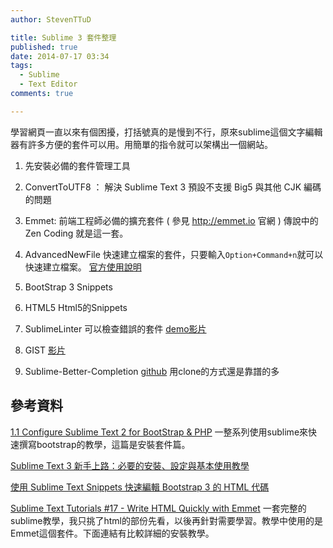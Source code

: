 ```yaml
---
author: StevenTTuD

title: Sublime 3 套件整理
published: true
date: 2014-07-17 03:34
tags:
  - Sublime
  - Text Editor
comments: true

---
```

學習網頁一直以來有個困擾，打括號真的是慢到不行，原來sublime這個文字編輯器有許多方便的套件可以用。用簡單的指令就可以架構出一個網站。


1. 先安裝必備的套件管理工具

2. ConvertToUTF8 ： 解決 Sublime Text 3 預設不支援 Big5 與其他 CJK 編碼的問題

3. Emmet: 前端工程師必備的擴充套件 ( 參見 http://emmet.io 官網 )
傳說中的 Zen Coding 就是這一套。

4. AdvancedNewFile
快速建立檔案的套件，只要輸入```Option+Command+n```就可以快速建立檔案。
[官方使用說明](https://github.com/skuroda/Sublime-AdvancedNewFile/blob/master/README.md)

5. BootStrap 3 Snippets

6. HTML5
Html5的Snippets

7. SublimeLinter
可以檢查錯誤的套件
[demo影片](https://www.youtube.com/watch?v=Yfy1gkNjjsU)

8. GIST
[影片](https://www.youtube.com/watch?v=jS6MNwPYa9A#t=325)

9. Sublime-Better-Completion
[github](https://github.com/Pleasurazy/Sublime-Better-Completion)
用clone的方式還是靠譜的多


## 參考資料

[1.1 Configure Sublime Text 2 for BootStrap & PHP](http://limestrap.blogspot.in/2013/09/11-configure-sublime-text-2.html)
一整系列使用sublime來快速撰寫bootstrap的教學，這篇是安裝套件篇。

[Sublime Text 3 新手上路：必要的安裝、設定與基本使用教學](http://blog.miniasp.com/post/2014/01/07/Useful-tool-Sublime-Text-3-Quick-Start.aspx)

[使用 Sublime Text Snippets 快速編輯 Bootstrap 3 的 HTML 代碼](http://blog.lyhdev.com/2013/10/sublime-text-snippets-bootstrap-3-html.html)

[Sublime Text Tutorials #17 - Write HTML Quickly with Emmet](https://www.youtube.com/watch?v=8n923UBjV9w)
一套完整的sublime教學，我只挑了html的部份先看，以後再針對需要學習。教學中使用的是Emmet這個套件。下面連結有比較詳細的安裝教學。